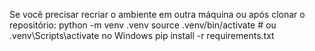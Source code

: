 Se você precisar recriar o ambiente em outra máquina ou após clonar o repositório:
python -m venv .venv
source .venv/bin/activate # ou .venv\Scripts\activate no Windows
pip install -r requirements.txt
